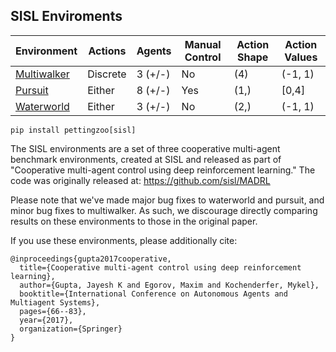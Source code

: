 ## SISL Enviroments

| Environment                       | Actions  | Agents  | Manual Control | Action Shape | Action Values |
|-----------------------------------|---------|----------|----------------|--------------|---------------|
| [Multiwalker](sisl/multiwalker)| Discrete | 3 (+/-) | No             | (4)          | (-1, 1)       |
| [Pursuit](sisl/pursuit)         | Either   | 8 (+/-) | Yes            | (1,)         | [0,4]         |
| [Waterworld](sisl/waterworld)  | Either   | 3 (+/-) | No             | (2,)         | (-1, 1)       |

`pip install pettingzoo[sisl]`

The SISL environments are a set of three cooperative multi-agent benchmark environments, created at SISL and released as part of "Cooperative multi-agent control using deep reinforcement learning." The code was originally released at: https://github.com/sisl/MADRL

Please note that we've made major bug fixes to waterworld and pursuit, and minor bug fixes to multiwalker. As such, we discourage directly comparing results on these environments to those in the original paper.

If you use these environments, please additionally cite:

```
@inproceedings{gupta2017cooperative,
  title={Cooperative multi-agent control using deep reinforcement learning},
  author={Gupta, Jayesh K and Egorov, Maxim and Kochenderfer, Mykel},
  booktitle={International Conference on Autonomous Agents and Multiagent Systems},
  pages={66--83},
  year={2017},
  organization={Springer}
}
```
